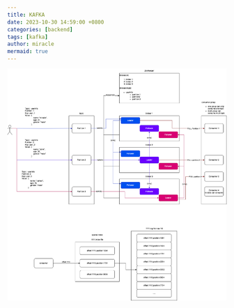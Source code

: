 ```yaml
---
title: KAFKA
date: 2023-10-30 14:59:00 +0800
categories: [backend]
tags: [kafka]
author: miracle
mermaid: true
---
```

![kafka](/assets/img/kafka/kafka.drawio.png)
